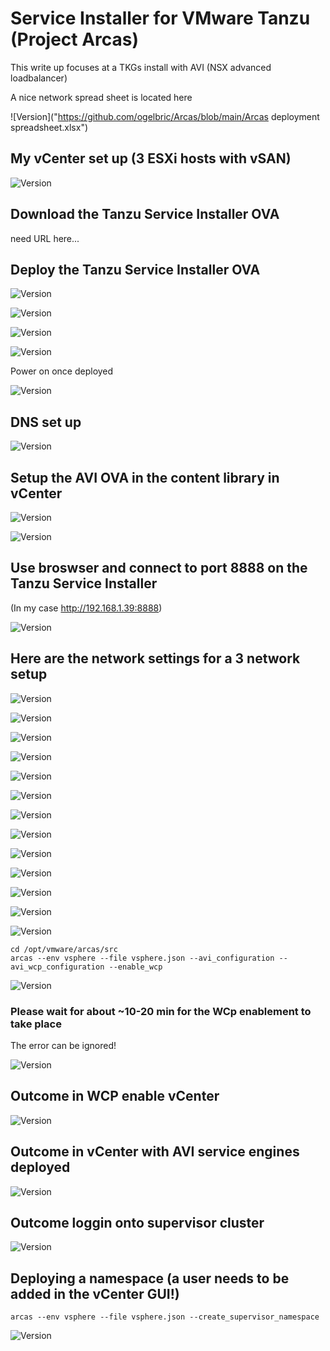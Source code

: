 # Service Installer for VMware Tanzu (Project Arcas)
This write up focuses at a TKGs install with AVI (NSX advanced loadbalancer)

A nice network spread sheet is located here 

![Version]("https://github.com/ogelbric/Arcas/blob/main/Arcas deployment spreadsheet.xlsx")


## My vCenter set up (3 ESXi hosts with vSAN)

![Version](https://github.com/ogelbric/Arcas/blob/main/Arcas1.png)


## Download the Tanzu Service Installer OVA

need URL here... 

## Deploy the Tanzu Service Installer OVA 

![Version](https://github.com/ogelbric/Arcas/blob/main/Arcas2.png)

![Version](https://github.com/ogelbric/Arcas/blob/main/Arcas3.png)

![Version](https://github.com/ogelbric/Arcas/blob/main/Arcas4.png)

![Version](https://github.com/ogelbric/Arcas/blob/main/Arcas5.png)

Power on once deployed

![Version](https://github.com/ogelbric/Arcas/blob/main/Arcas10.png)
  
## DNS set up

![Version](https://github.com/ogelbric/Arcas/blob/main/Arcas6.png)

## Setup the AVI OVA in the content library in vCenter

![Version](https://github.com/ogelbric/Arcas/blob/main/Arcas7.png)

![Version](https://github.com/ogelbric/Arcas/blob/main/Arcas8.png)

## Use broswser and connect to port 8888 on the Tanzu Service Installer 
(In my case http://192.168.1.39:8888)

![Version](https://github.com/ogelbric/Arcas/blob/main/Arcas9.png)

## Here are the network settings for a 3 network setup

![Version](https://github.com/ogelbric/Arcas/blob/main/Arcas11.png)

![Version](https://github.com/ogelbric/Arcas/blob/main/Arcas12.png)

![Version](https://github.com/ogelbric/Arcas/blob/main/Arcas13.png)

![Version](https://github.com/ogelbric/Arcas/blob/main/Arcas14.png)

![Version](https://github.com/ogelbric/Arcas/blob/main/Arcas15.png)

![Version](https://github.com/ogelbric/Arcas/blob/main/Arcas16.png)

![Version](https://github.com/ogelbric/Arcas/blob/main/Arcas17.png)

![Version](https://github.com/ogelbric/Arcas/blob/main/Arcas18.png)

![Version](https://github.com/ogelbric/Arcas/blob/main/Arcas19.png)

![Version](https://github.com/ogelbric/Arcas/blob/main/Arcas20.png)

![Version](https://github.com/ogelbric/Arcas/blob/main/Arcas21.png)

![Version](https://github.com/ogelbric/Arcas/blob/main/Arcas22.png)

![Version](https://github.com/ogelbric/Arcas/blob/main/Arcas23.png)

```
cd /opt/vmware/arcas/src
arcas --env vsphere --file vsphere.json --avi_configuration --avi_wcp_configuration --enable_wcp
```

![Version](https://github.com/ogelbric/Arcas/blob/main/Arcas24.png)

### Please wait for about ~10-20 min for the WCp enablement to take place
The error can be ignored!

![Version](https://github.com/ogelbric/Arcas/blob/main/Arcas25.png)

## Outcome in WCP enable vCenter

![Version](https://github.com/ogelbric/Arcas/blob/main/Arcas26.png)

## Outcome in vCenter with AVI service engines deployed

![Version](https://github.com/ogelbric/Arcas/blob/main/Arcas27.png)

## Outcome loggin onto supervisor cluster

![Version](https://github.com/ogelbric/Arcas/blob/main/Arcas28.png)

## Deploying a namespace (a user needs to be added in the vCenter GUI!) 

```
arcas --env vsphere --file vsphere.json --create_supervisor_namespace
```

![Version](https://github.com/ogelbric/Arcas/blob/main/Arcas29.png)









